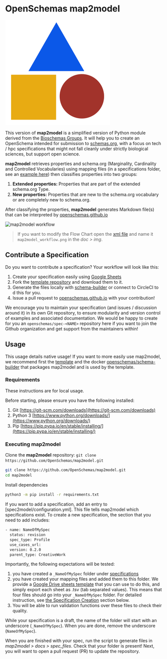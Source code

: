 # OpenSchemas map2model

![docs/img/openbases.png](docs/img/openbases.png)

This version of **map2model** is a simplified version of Python module 
derived from the [Bioschemas Groups](http://bioschemas.org/groups/). It will help you
to create an OpenSchema intended for submission to [schemas.org](schemas.org), with
a focus on tech / hpc specifications that might not fall cleanly under strictly 
biological sciences, but support open science.

**map2model** retrieves properties and schema.org (Marginality, Cardinality and Controlled Vocabularies) 
using mapping files (in a specifications folder, see an [example here](https://www.github.com/openschemas/spec-container)) 
then classifies properties into two groups:
1. **Extended properties:** Properties that are part of the extended schema.org Type.
1. **New properties:** Properties that are new to the schema.org vocabulary or are completely new to schema.org.

After classifying the properties, **map2model** generates Markdown file(s) 
that can be interpreted by [openschemas.github.io](https://openschemas.github.io)

![map2model workflow](docs/img/map2model_workflow.png)
> If you want to modify the Flow Chart open the [xml file](docs/img/map2model_workflow.xml) and name it `map2model_workflow.png` in the *doc > img*.

## Contribute a Specification
Do you want to contribute a specification? Your workflow will look like this:

1. Create your specification easily using [Google Sheets](https://docs.google.com/spreadsheets/d/1Ty69GRzc3xuvfpEIRHjfl_9L25MNFfrKXCdwrpxYslo/edit?usp=sharing)
1. Fork the [template repository](https://www.github.com/openschemas/spec-template) and download them to it.
1. Generate the files locally with [schema-builder](https://www.github.com/openschemas/schema-builder) or connect to CircleCI to d this for you.
1. Issue a pull request to [openschemas.github.io](https://www.github.com/openschemas/openschemas.github.io) with your contribution!

We encourage you to maintain your specification (and issues / discussion around it) in its own Git repository,
to ensure modularity and version control of examples and associated documentation. We would be happy to 
create for you an `openschemas/spec-<NAME>` repository here if you want to join the Github organization
and get support from the maintainers within!

## Usage
This usage details native usage! If you want to more easily use map2model, we recommend first the 
[template](https://www.github.com/openschemas/spec-template) and the docker 
[openschemas/schema-builder](https://www.github.com/openschemas/schema-builder) that 
packages map2model and is used by the template.

### Requirements
These instructions are for local usage.

Before starting, please ensure you have the following installed:
1. Git [https://git-scm.com/downloads](https://git-scm.com/downloads)
1. Python 3  [https://www.python.org/downloads/](https://www.python.org/downloads/)
1. Pip [https://pip.pypa.io/en/stable/installing/](https://pip.pypa.io/en/stable/installing/)

### Executing map2model

Clone the **map2model** repository: ```git clone https://github.com/OpenSchemas/map2model.git```

```bash
git clone https://github.com/OpenSchemas/map2model.git
cd map2model
```

Install dependencies

```bash
python3 -m pip install -r requirements.txt
```

If you want to add a specification, add an entry to [spec2model/configuration.yml]. This file tells map2model which specifications exist. To create a new specification, the section that you need to add includes:

```
- name: NameOfMySpec
  status: revision
  spec_type: Profile
  use_cases_url:
  version: 0.2.0
  parent_type: CreativeWork
```

Importantly, the following expectations will be tested:

  1. you have created a `_NameOfMySpec` folder under [specifications](specifications)
  2. you have created your mapping files and added them to this folder. We provide a [Google Drive sheets template](https://docs.google.com/spreadsheets/d/1Ty69GRzc3xuvfpEIRHjfl_9L25MNFfrKXCdwrpxYslo/edit?usp=sharing) that you can use to do this, and simply export each sheet as .tsv (tab separated values). This means that four files should go into your `_NameOfMySpec` folder. For detailed instruction, see [the Specification Creation](#create-a-specification) section below.
  3. You will be able to run validation functions over these files to check their quality.

While your specification is a draft, the name of the folder will start with an underscore (`_NameOfMySpec`). When you are done, remove the underscore (`NameOfMySpec`).

When you are finished with your spec, run the script to generate files in *map2model > docs > spec_files*. Check that your folder is present! Next, you will want to open a pull request (PR) to update the repository.
